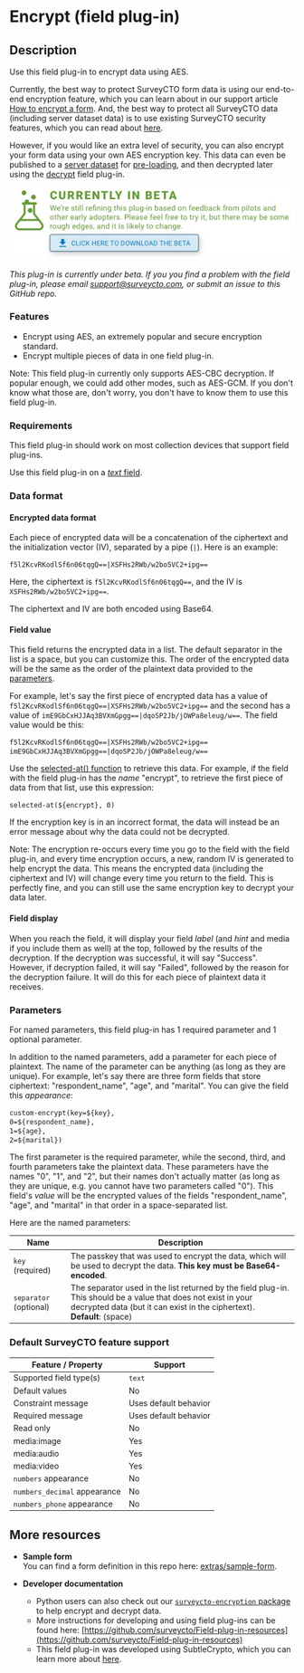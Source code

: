 # Encrypt (field plug-in)

## Description

Use this field plug-in to encrypt data using AES.

Currently, the best way to protect SurveyCTO form data is using our end-to-end encryption feature, which you can learn about in our support article [How to encrypt a form](https://support.surveycto.com/hc/en-us/articles/16472121582483). And, the best way to protect all SurveyCTO data (including server dataset data) is to use existing SurveyCTO security features, which you can read about [here](https://github.com/surveycto/decrypt/blob/main/extras/best_encryption.md).

However, if you would like an extra level of security, you can also encrypt your form data using your own AES encryption key. This data can even be published to a [server dataset](https://support.surveycto.com/hc/en-us/articles/11854064982675) for [pre-loading](https://docs.surveycto.com/02-designing-forms/03-advanced-topics/03.preloading.html), and then decrypted later using the [decrypt](https://github.com/surveycto/decrypt/blob/main/README.md) field plug-in.

[![](extras/readme-images/beta-release-download.jpg)](https://github.com/surveycto/encrypt/raw/main/encrypt.fieldplugin.zip)

*This plug-in is currently under beta. If you you find a problem with the field plug-in, please email support@surveycto.com, or submit an issue to this GitHub repo.*

### Features

* Encrypt using AES, an extremely popular and secure encryption standard.
* Encrypt multiple pieces of data in one field plug-in.

Note: This field plug-in currently only supports AES-CBC decryption. If popular enough, we could add other modes, such as AES-GCM. If you don't know what those are, don't worry, you don't have to know them to use this field plug-in.

### Requirements

This field plug-in should work on most collection devices that support field plug-ins.

Use this field plug-in on a [*text* field](https://docs.surveycto.com/02-designing-forms/01-core-concepts/03a.field-types-text.html).

### Data format

#### Encrypted data format

Each piece of encrypted data will be a concatenation of the ciphertext and the initialization vector (IV), separated by a pipe (`|`). Here is an example:

```
f5l2KcvRKodlSf6n06tqgQ==|XSFHs2RWb/w2bo5VC2+ipg==
```

Here, the ciphertext is `f5l2KcvRKodlSf6n06tqgQ==`, and the IV is `XSFHs2RWb/w2bo5VC2+ipg==`.

The ciphertext and IV are both encoded using Base64.

#### Field value

This field returns the encrypted data in a list. The default separator in the list is a space, but you can customize this. The order of the encrypted data will be the same as the order of the plaintext data provided to the [parameters](#parameters).

For example, let's say the first piece of encrypted data has a value of `f5l2KcvRKodlSf6n06tqgQ==|XSFHs2RWb/w2bo5VC2+ipg==` and the second has a value of `imE9GbCxHJJAq3BVXmGpgg==|dqoSP2Jb/jOWPa8eleug/w==`. The field value would be this:

```
f5l2KcvRKodlSf6n06tqgQ==|XSFHs2RWb/w2bo5VC2+ipg== imE9GbCxHJJAq3BVXmGpgg==|dqoSP2Jb/jOWPa8eleug/w==
```

Use the [selected-at() function](https://docs.surveycto.com/02-designing-forms/01-core-concepts/09.expressions.html#Help_Forms_selected-at) to retrieve this data. For example, if the field with the field plug-in has the *name* "encrypt", to retrieve the first piece of data from that list, use this expression:

```
selected-at(${encrypt}, 0)
```

If the encryption key is in an incorrect format, the data will instead be an error message about why the data could not be decrypted.

Note: The encryption re-occurs every time you go to the field with the field plug-in, and every time encryption occurs, a new, random IV is generated to help encrypt the data. This means the encrypted data (including the ciphertext and IV) will change every time you return to the field. This is perfectly fine, and you can still use the same encryption key to decrypt your data later.

#### Field display

When you reach the field, it will display your field *label* (and *hint* and media if you include them as well) at the top, followed by the results of the decryption. If the decryption was successful, it will say "Success". However, if decryption failed, it will say "Failed", followed by the reason for the decryption failure. It will do this for each piece of plaintext data it receives.

### Parameters

For named parameters, this field plug-in has 1 required parameter and 1 optional parameter.

In addition to the named parameters, add a parameter for each piece of plaintext. The name of the parameter can be anything (as long as they are unique). For example, let's say there are three form fields that store ciphertext: "respondent_name", "age", and "marital". You can give the field this *appearance*:

```
custom-encrypt(key=${key},
0=${respondent_name},
1=${age},
2=${marital})
```

The first parameter is the required parameter, while the second, third, and fourth parameters take the plaintext data. These parameters have the names "0", "1", and "2", but their names don't actually matter (as long as they are unique, e.g. you cannot have two parameters called "0"). This field's *value* will be the encrypted values of the fields "respondent_name", "age", and "marital" in that order in a space-separated list.

Here are the named parameters:

|Name|Description|
|---|---|
|`key` (required)| The passkey that was used to encrypt the data, which will be used to decrypt the data. **This key must be Base64-encoded**. |
|`separator` (optional) | The separator used in the list returned by the field plug-in. This should be a value that does not exist in your decrypted data (but it can exist in the ciphertext).<br>**Default**: (space) |

### Default SurveyCTO feature support

| Feature / Property | Support |
| --- | --- |
| Supported field type(s) | `text`|
| Default values | No |
| Constraint message | Uses default behavior |
| Required message | Uses default behavior |
| Read only | No |
| media:image | Yes |
| media:audio | Yes |
| media:video | Yes |
| `numbers` appearance | No |
| `numbers_decimal` appearance | No |
| `numbers_phone` appearance | No |

## More resources

* **Sample form**  
You can find a form definition in this repo here: [extras/sample-form](extras/sample-form).

* **Developer documentation**  
   * Python users can also check out our [`surveycto-encryption` package](https://github.com/surveycto/surveycto-encryption/blob/main/README.md) to help encrypt and decrypt data.
   * More instructions for developing and using field plug-ins can be found here: [https://github.com/surveycto/Field-plug-in-resources](https://github.com/surveycto/Field-plug-in-resources)
   * This field plug-in was developed using SubtleCrypto, which you can learn more about [here](https://developer.mozilla.org/en-US/docs/Web/API/SubtleCrypto).
